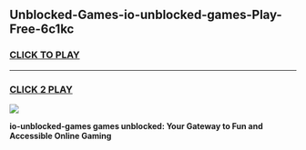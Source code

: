 
## Unblocked-Games-io-unblocked-games-Play-Free-6c1kc
<h3>
<a href="https://premium76.site?title=io-unblocked-games&ref=18A">CLICK TO PLAY</a></h3>
<hr>

<h3>
<a href="https://premium76.site?title=io-unblocked-games&ref=18A">CLICK 2 PLAY</a>
  
</h3>

<a href="https://premium76.site?title=io-unblocked-games&ref=18A"><img src="https://clearcache.store/games.png"></a>


**io-unblocked-games games unblocked: Your Gateway to Fun and Accessible Online Gaming**
